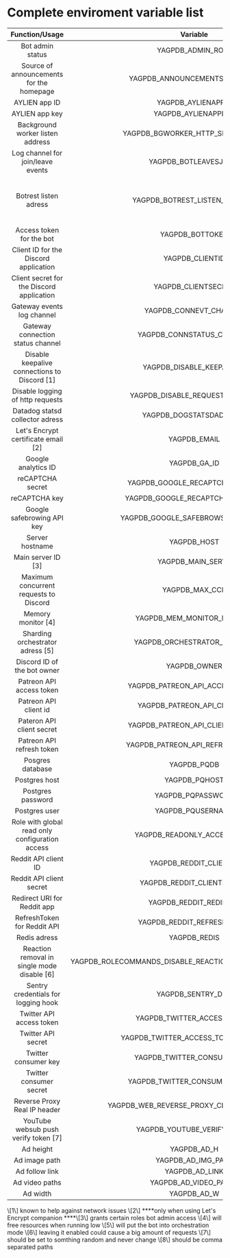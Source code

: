 # Complete enviroment variable list

<table>
  <thead>
    <tr>
      <th style="text-align:center">Function/Usage</th>
      <th style="text-align:center">Variable</th>
      <th style="text-align:center">Default</th>
      <th style="text-align:center">Type</th>
    </tr>
  </thead>
  <tbody>
    <tr>
      <td style="text-align:center">Bot admin status</td>
      <td style="text-align:center">YAGPDB_ADMIN_ROLE</td>
      <td style="text-align:center">0</td>
      <td style="text-align:center">integer</td>
    </tr>
    <tr>
      <td style="text-align:center">Source of announcements for the homepage</td>
      <td style="text-align:center">YAGPDB_ANNOUNCEMENTS_CHANNEL</td>
      <td style="text-align:center">0</td>
      <td style="text-align:center">integer</td>
    </tr>
    <tr>
      <td style="text-align:center">AYLIEN app ID</td>
      <td style="text-align:center">YAGPDB_AYLIENAPPID</td>
      <td style="text-align:center">&lt;del&gt;&lt;/del&gt;</td>
      <td style="text-align:center">string</td>
    </tr>
    <tr>
      <td style="text-align:center">AYLIEN app key</td>
      <td style="text-align:center">YAGPDB_AYLIENAPPKEY</td>
      <td style="text-align:center"></td>
      <td style="text-align:center">string</td>
    </tr>
    <tr>
      <td style="text-align:center">Background worker listen address</td>
      <td style="text-align:center">YAGPDB_BGWORKER_HTTP_SERVER_ADDR</td>
      <td style="text-align:center">localhost:5004</td>
      <td style="text-align:center">string</td>
    </tr>
    <tr>
      <td style="text-align:center">Log channel for join/leave events</td>
      <td style="text-align:center">YAGPDB_BOTLEAVESJOINS</td>
      <td style="text-align:center">0</td>
      <td style="text-align:center">integer</td>
    </tr>
    <tr>
      <td style="text-align:center">Botrest listen adress</td>
      <td style="text-align:center">YAGPDB_BOTREST_LISTEN_ADDRESS</td>
      <td style="text-align:center">
        <p>127.0.0.1</p>
        <p>(port 5010 or the next higher available port)</p>
      </td>
      <td style="text-align:center">string</td>
    </tr>
    <tr>
      <td style="text-align:center">Access token for the bot</td>
      <td style="text-align:center">YAGPDB_BOTTOKEN</td>
      <td style="text-align:center"></td>
      <td style="text-align:center">string</td>
    </tr>
    <tr>
      <td style="text-align:center">Client ID for the Discord application</td>
      <td style="text-align:center">YAGPDB_CLIENTID</td>
      <td style="text-align:center"></td>
      <td style="text-align:center">integer</td>
    </tr>
    <tr>
      <td style="text-align:center">Client secret for the Discord application</td>
      <td style="text-align:center">YAGPDB_CLIENTSECRET</td>
      <td style="text-align:center"></td>
      <td style="text-align:center">string</td>
    </tr>
    <tr>
      <td style="text-align:center">Gateway events log channel</td>
      <td style="text-align:center">YAGPDB_CONNEVT_CHANNEL</td>
      <td style="text-align:center">0</td>
      <td style="text-align:center">integer</td>
    </tr>
    <tr>
      <td style="text-align:center">Gateway connection status channel</td>
      <td style="text-align:center">YAGPDB_CONNSTATUS_CHANNEL</td>
      <td style="text-align:center">0</td>
      <td style="text-align:center">integer</td>
    </tr>
    <tr>
      <td style="text-align:center">Disable keepalive connections to Discord [1]</td>
      <td style="text-align:center">YAGPDB_DISABLE_KEEPALIVES</td>
      <td style="text-align:center">false</td>
      <td style="text-align:center">boolean</td>
    </tr>
    <tr>
      <td style="text-align:center">Disable logging of http requests</td>
      <td style="text-align:center">YAGPDB_DISABLE_REQUEST_LOGGING</td>
      <td style="text-align:center">false</td>
      <td style="text-align:center">boolean</td>
    </tr>
    <tr>
      <td style="text-align:center">Datadog statsd collector adress</td>
      <td style="text-align:center">YAGPDB_DOGSTATSDADDRESS</td>
      <td style="text-align:center"></td>
      <td style="text-align:center">string</td>
    </tr>
    <tr>
      <td style="text-align:center">Let&apos;s Encrypt certificate email [2]</td>
      <td style="text-align:center">YAGPDB_EMAIL</td>
      <td style="text-align:center"></td>
      <td style="text-align:center">string</td>
    </tr>
    <tr>
      <td style="text-align:center">Google analytics ID</td>
      <td style="text-align:center">YAGPDB_GA_ID</td>
      <td style="text-align:center"></td>
      <td style="text-align:center">string</td>
    </tr>
    <tr>
      <td style="text-align:center">reCAPTCHA secret</td>
      <td style="text-align:center">YAGPDB_GOOGLE_RECAPTCHA_SECRET</td>
      <td style="text-align:center"></td>
      <td style="text-align:center">string</td>
    </tr>
    <tr>
      <td style="text-align:center">reCAPTCHA key</td>
      <td style="text-align:center">YAGPDB_GOOGLE_RECAPTCHA_SITE_KEY</td>
      <td style="text-align:center"></td>
      <td style="text-align:center">string</td>
    </tr>
    <tr>
      <td style="text-align:center">Google safebrowing API key</td>
      <td style="text-align:center">YAGPDB_GOOGLE_SAFEBROWSING_API_KEY</td>
      <td style="text-align:center"></td>
      <td style="text-align:center">string</td>
    </tr>
    <tr>
      <td style="text-align:center">Server hostname</td>
      <td style="text-align:center">YAGPDB_HOST</td>
      <td style="text-align:center"></td>
      <td style="text-align:center">string</td>
    </tr>
    <tr>
      <td style="text-align:center">Main server ID [3]</td>
      <td style="text-align:center">YAGPDB_MAIN_SERVE</td>
      <td style="text-align:center">0</td>
      <td style="text-align:center">integer</td>
    </tr>
    <tr>
      <td style="text-align:center">Maximum concurrent requests to Discord</td>
      <td style="text-align:center">YAGPDB_MAX_CCR</td>
      <td style="text-align:center">25</td>
      <td style="text-align:center">integer</td>
    </tr>
    <tr>
      <td style="text-align:center">Memory monitor [4]</td>
      <td style="text-align:center">YAGPDB_MEM_MONITOR_ENABLED</td>
      <td style="text-align:center">true</td>
      <td style="text-align:center">boolean</td>
    </tr>
    <tr>
      <td style="text-align:center">Sharding orchestrator adress [5]</td>
      <td style="text-align:center">YAGPDB_ORCHESTRATOR_ADDRESS</td>
      <td style="text-align:center"></td>
      <td style="text-align:center">string</td>
    </tr>
    <tr>
      <td style="text-align:center">Discord ID of the bot owner</td>
      <td style="text-align:center">YAGPDB_OWNER</td>
      <td style="text-align:center"></td>
      <td style="text-align:center">integer</td>
    </tr>
    <tr>
      <td style="text-align:center">Patreon API access token</td>
      <td style="text-align:center">YAGPDB_PATREON_API_ACCESS_TOKEN</td>
      <td style="text-align:center"></td>
      <td style="text-align:center">string</td>
    </tr>
    <tr>
      <td style="text-align:center">Patreon API client id</td>
      <td style="text-align:center">YAGPDB_PATREON_API_CLIENT_ID</td>
      <td style="text-align:center"></td>
      <td style="text-align:center">string</td>
    </tr>
    <tr>
      <td style="text-align:center">Pateron API client secret</td>
      <td style="text-align:center">YAGPDB_PATREON_API_CLIENT_SECRET</td>
      <td style="text-align:center"></td>
      <td style="text-align:center">string</td>
    </tr>
    <tr>
      <td style="text-align:center">Patreon API refresh token</td>
      <td style="text-align:center">YAGPDB_PATREON_API_REFRESH_TOKEN</td>
      <td style="text-align:center"></td>
      <td style="text-align:center">string</td>
    </tr>
    <tr>
      <td style="text-align:center">Posgres database</td>
      <td style="text-align:center">YAGPDB_PQDB</td>
      <td style="text-align:center">yagpdb</td>
      <td style="text-align:center">string</td>
    </tr>
    <tr>
      <td style="text-align:center">Postgres host</td>
      <td style="text-align:center">YAGPDB_PQHOST</td>
      <td style="text-align:center">localhost</td>
      <td style="text-align:center">string</td>
    </tr>
    <tr>
      <td style="text-align:center">Postgres password</td>
      <td style="text-align:center">YAGPDB_PQPASSWORD</td>
      <td style="text-align:center"></td>
      <td style="text-align:center">string</td>
    </tr>
    <tr>
      <td style="text-align:center">Postgres user</td>
      <td style="text-align:center">YAGPDB_PQUSERNAME</td>
      <td style="text-align:center">postgres</td>
      <td style="text-align:center">string</td>
    </tr>
    <tr>
      <td style="text-align:center">Role with global read only configuration access</td>
      <td style="text-align:center">YAGPDB_READONLY_ACCESS_ROLE</td>
      <td style="text-align:center">0</td>
      <td style="text-align:center">integer</td>
    </tr>
    <tr>
      <td style="text-align:center">Reddit API client ID</td>
      <td style="text-align:center">YAGPDB_REDDIT_CLIENTID</td>
      <td style="text-align:center"></td>
      <td style="text-align:center">string</td>
    </tr>
    <tr>
      <td style="text-align:center">Reddit API client secret</td>
      <td style="text-align:center">YAGPDB_REDDIT_CLIENTSECRET</td>
      <td style="text-align:center"></td>
      <td style="text-align:center">string</td>
    </tr>
    <tr>
      <td style="text-align:center">Redirect URI for Reddit app</td>
      <td style="text-align:center">YAGPDB_REDDIT_REDIRECT</td>
      <td style="text-align:center"></td>
      <td style="text-align:center">string</td>
    </tr>
    <tr>
      <td style="text-align:center">RefreshToken for Reddit API</td>
      <td style="text-align:center">YAGPDB_REDDIT_REFRESHTOKEN</td>
      <td style="text-align:center"></td>
      <td style="text-align:center">string</td>
    </tr>
    <tr>
      <td style="text-align:center">Redis adress</td>
      <td style="text-align:center">YAGPDB_REDIS</td>
      <td style="text-align:center">localhost:6379</td>
      <td style="text-align:center">string</td>
    </tr>
    <tr>
      <td style="text-align:center">Reaction removal in single mode disable [6]</td>
      <td style="text-align:center">YAGPDB_ROLECOMMANDS_DISABLE_REACTION_REMOVAL_SINGLE_MODE</td>
      <td style="text-align:center">false</td>
      <td style="text-align:center">boolean</td>
    </tr>
    <tr>
      <td style="text-align:center">Sentry credentials for logging hook</td>
      <td style="text-align:center">YAGPDB_SENTRY_DSN</td>
      <td style="text-align:center"></td>
      <td style="text-align:center">string</td>
    </tr>
    <tr>
      <td style="text-align:center">Twitter API access token</td>
      <td style="text-align:center">YAGPDB_TWITTER_ACCESS_TOKEN</td>
      <td style="text-align:center"></td>
      <td style="text-align:center">string</td>
    </tr>
    <tr>
      <td style="text-align:center">Twitter API secret</td>
      <td style="text-align:center">YAGPDB_TWITTER_ACCESS_TOKEN_SECRET</td>
      <td style="text-align:center"></td>
      <td style="text-align:center">string</td>
    </tr>
    <tr>
      <td style="text-align:center">Twitter consumer key</td>
      <td style="text-align:center">YAGPDB_TWITTER_CONSUMER_KEY</td>
      <td style="text-align:center"></td>
      <td style="text-align:center">string</td>
    </tr>
    <tr>
      <td style="text-align:center">Twitter consumer secret</td>
      <td style="text-align:center">YAGPDB_TWITTER_CONSUMER_SECRET</td>
      <td style="text-align:center"></td>
      <td style="text-align:center">string</td>
    </tr>
    <tr>
      <td style="text-align:center">Reverse Proxy Real IP header</td>
      <td style="text-align:center">YAGPDB_WEB_REVERSE_PROXY_CLIENT_IP_HEADER</td>
      <td style="text-align:center"></td>
      <td style="text-align:center">string</td>
    </tr>
    <tr>
      <td style="text-align:center">YouTube websub push verify token [7]</td>
      <td style="text-align:center">YAGPDB_YOUTUBE_VERIFY_TOKEN</td>
      <td style="text-align:center">asdkpoasdkpaoksdpako</td>
      <td style="text-align:center">string</td>
    </tr>
    <tr>
      <td style="text-align:center">Ad height</td>
      <td style="text-align:center">YAGPDB_AD_H</td>
      <td style="text-align:center">0</td>
      <td style="text-align:center">integer</td>
    </tr>
    <tr>
      <td style="text-align:center">Ad image path</td>
      <td style="text-align:center">YAGPDB_AD_IMG_PATH</td>
      <td style="text-align:center"></td>
      <td style="text-align:center">string</td>
    </tr>
    <tr>
      <td style="text-align:center">Ad follow link</td>
      <td style="text-align:center">YAGPDB_AD_LINK</td>
      <td style="text-align:center"></td>
      <td style="text-align:center">string</td>
    </tr>
    <tr>
      <td style="text-align:center">Ad video paths</td>
      <td style="text-align:center">YAGPDB_AD_VIDEO_PATHS</td>
      <td style="text-align:center"></td>
      <td style="text-align:center">string</td>
    </tr>
    <tr>
      <td style="text-align:center">Ad width</td>
      <td style="text-align:center">YAGPDB_AD_W</td>
      <td style="text-align:center">0</td>
      <td style="text-align:center">integer</td>
    </tr>
  </tbody>
</table>\[1\] known to help against network issues  
\[2\] ****only when using Let's Encrypt companion  
****\[3\] grants certain roles bot admin access  
\[4\] will free resources when running low  
\[5\] will put the bot into orchestration mode  
\[6\] leaving it enabled could cause a big amount of requests  
\[7\] should be set to somthing random and never change  
\[8\] should be comma separated paths  


